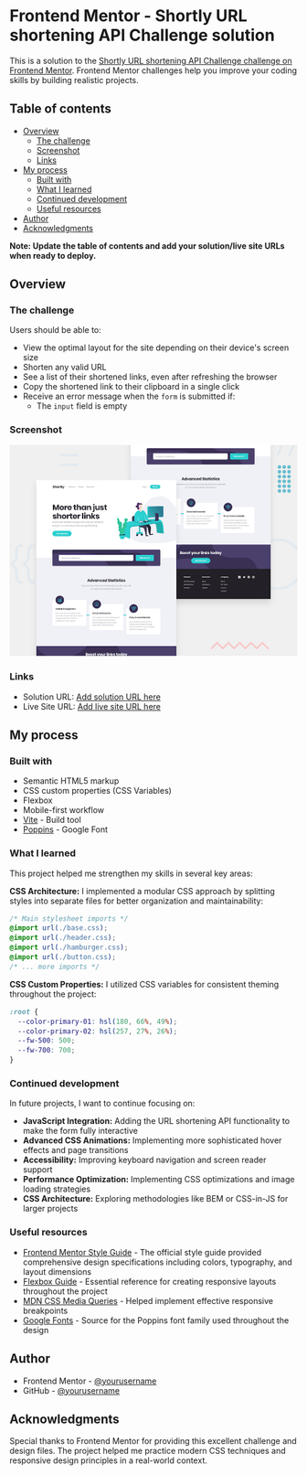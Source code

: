 # Frontend Mentor - Shortly URL shortening API Challenge solution

This is a solution to the [Shortly URL shortening API Challenge challenge on Frontend Mentor](https://www.frontendmentor.io/challenges/url-shortening-api-landing-page-2ce3ob-G). Frontend Mentor challenges help you improve your coding skills by building realistic projects.

## Table of contents

- [Overview](#overview)
  - [The challenge](#the-challenge)
  - [Screenshot](#screenshot)
  - [Links](#links)
- [My process](#my-process)
  - [Built with](#built-with)
  - [What I learned](#what-i-learned)
  - [Continued development](#continued-development)
  - [Useful resources](#useful-resources)
- [Author](#author)
- [Acknowledgments](#acknowledgments)

**Note: Update the table of contents and add your solution/live site URLs when ready to deploy.**

## Overview

### The challenge

Users should be able to:

- View the optimal layout for the site depending on their device's screen size
- Shorten any valid URL
- See a list of their shortened links, even after refreshing the browser
- Copy the shortened link to their clipboard in a single click
- Receive an error message when the `form` is submitted if:
  - The `input` field is empty

### Screenshot

![Desktop Design](./public/design/desktop-preview.jpg)

### Links

- Solution URL: [Add solution URL here](https://your-solution-url.com)
- Live Site URL: [Add live site URL here](https://your-live-site-url.com)

## My process

### Built with

- Semantic HTML5 markup
- CSS custom properties (CSS Variables)
- Flexbox
- Mobile-first workflow
- [Vite](https://vitejs.dev/) - Build tool
- [Poppins](https://fonts.google.com/specimen/Poppins) - Google Font

### What I learned

This project helped me strengthen my skills in several key areas:

**CSS Architecture:** I implemented a modular CSS approach by splitting styles into separate files for better organization and maintainability:

```css
/* Main stylesheet imports */
@import url(./base.css);
@import url(./header.css);
@import url(./hamburger.css);
@import url(./button.css);
/* ... more imports */
```

**CSS Custom Properties:** I utilized CSS variables for consistent theming throughout the project:

```css
:root {
  --color-primary-01: hsl(180, 66%, 49%);
  --color-primary-02: hsl(257, 27%, 26%);
  --fw-500: 500;
  --fw-700: 700;
}
```

### Continued development

In future projects, I want to continue focusing on:

- **JavaScript Integration:** Adding the URL shortening API functionality to make the form fully interactive
- **Advanced CSS Animations:** Implementing more sophisticated hover effects and page transitions
- **Accessibility:** Improving keyboard navigation and screen reader support
- **Performance Optimization:** Implementing CSS optimizations and image loading strategies
- **CSS Architecture:** Exploring methodologies like BEM or CSS-in-JS for larger projects

### Useful resources

- [Frontend Mentor Style Guide](./style-guide.md) - The official style guide provided comprehensive design specifications including colors, typography, and layout dimensions
- [Flexbox Guide](https://css-tricks.com/snippets/css/a-guide-to-flexbox/) - Essential reference for creating responsive layouts throughout the project
- [MDN CSS Media Queries](https://developer.mozilla.org/en-US/docs/Web/CSS/Media_Queries) - Helped implement effective responsive breakpoints
- [Google Fonts](https://fonts.google.com/specimen/Poppins) - Source for the Poppins font family used throughout the design

## Author

- Frontend Mentor - [@yourusername](https://www.frontendmentor.io/profile/yourusername)
- GitHub - [@yourusername](https://github.com/yourusername)

## Acknowledgments

Special thanks to Frontend Mentor for providing this excellent challenge and design files. The project helped me practice modern CSS techniques and responsive design principles in a real-world context.
